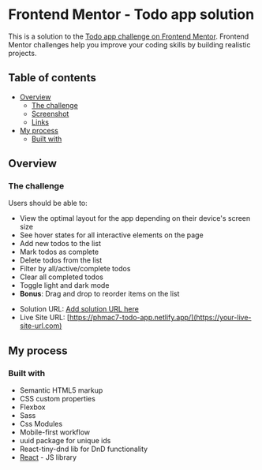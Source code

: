 # Frontend Mentor - Todo app solution

This is a solution to the [Todo app challenge on Frontend Mentor](https://www.frontendmentor.io/challenges/todo-app-Su1_KokOW). Frontend Mentor challenges help you improve your coding skills by building realistic projects. 

## Table of contents

- [Overview](#overview)
  - [The challenge](#the-challenge)
  - [Screenshot](#screenshot)
  - [Links](#links)
- [My process](#my-process)
  - [Built with](#built-with)


## Overview

### The challenge

Users should be able to:

- View the optimal layout for the app depending on their device's screen size
- See hover states for all interactive elements on the page
- Add new todos to the list
- Mark todos as complete
- Delete todos from the list
- Filter by all/active/complete todos
- Clear all completed todos
- Toggle light and dark mode
- **Bonus**: Drag and drop to reorder items on the list

<!-- ### Screenshot

![](./screenshot.jpg)


### Links -->

- Solution URL: [Add solution URL here](https://your-solution-url.com)
- Live Site URL: [https://phmac7-todo-app.netlify.app/](https://your-live-site-url.com)

## My process

### Built with

- Semantic HTML5 markup
- CSS custom properties
- Flexbox
- Sass
- Css Modules
- Mobile-first workflow
- uuid package for unique ids
- React-tiny-dnd lib for DnD functionality
- [React](https://reactjs.org/) - JS library

